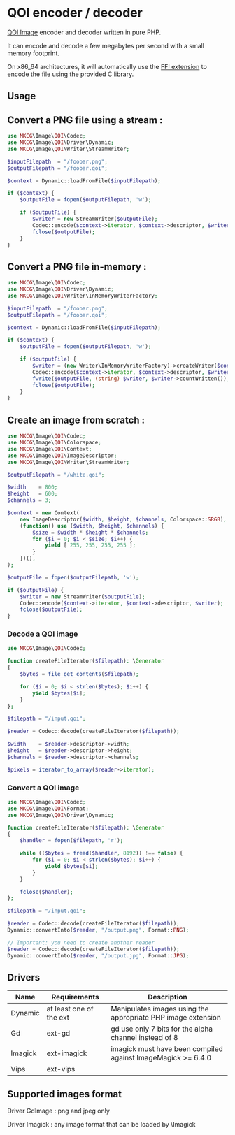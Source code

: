 # QOI encoder / decoder

[QOI Image]((https://github.com/phoboslab/qoi)) encoder and decoder written in pure PHP.


It can encode and decode a few megabytes per second with a small memory footprint.


On x86_64 architectures, it will automatically use the [FFI extension](https://www.php.net/manual/en/book.ffi.php) to encode the file using the provided C library.


## Usage

Convert a PNG file using a stream :
---

```php
use MKCG\Image\QOI\Codec;
use MKCG\Image\QOI\Driver\Dynamic;
use MKCG\Image\QOI\Writer\StreamWriter;

$inputFilepath  = "/foobar.png";
$outputFilepath = "/foobar.qoi";

$context = Dynamic::loadFromFile($inputFilepath);

if ($context) {
    $outputFile = fopen($outputFilepath, 'w');

    if ($outputFile) {
        $writer = new StreamWriter($outputFile);
        Codec::encode($context->iterator, $context->descriptor, $writer);
        fclose($outputFile);
    }
}
```

Convert a PNG file in-memory :
---

```php
use MKCG\Image\QOI\Codec;
use MKCG\Image\QOI\Driver\Dynamic;
use MKCG\Image\QOI\Writer\InMemoryWriterFactory;

$inputFilepath  = "/foobar.png";
$outputFilepath = "/foobar.qoi";

$context = Dynamic::loadFromFile($inputFilepath);

if ($context) {
    $outputFile = fopen($outputFilepath, 'w');

    if ($outputFile) {
        $writer = (new Writer\InMemoryWriterFactory)->createWriter($context->descriptor);
        Codec::encode($context->iterator, $context->descriptor, $writer);
        fwrite($outputFile, (string) $writer, $writer->countWritten());
        fclose($outputFile);
    }
}
```

Create an image from scratch :
---

```php
use MKCG\Image\QOI\Codec;
use MKCG\Image\QOI\Colorspace;
use MKCG\Image\QOI\Context;
use MKCG\Image\QOI\ImageDescriptor;
use MKCG\Image\QOI\Writer\StreamWriter;

$outputFilepath = "/white.qoi";

$width    = 800;
$height   = 600;
$channels = 3;

$context = new Context(
    new ImageDescriptor($width, $height, $channels, Colorspace::SRGB),
    (function() use ($width, $height, $channels) {
        $size = $width * $height * $channels;
        for ($i = 0; $i < $size; $i++) {
            yield [ 255, 255, 255, 255 ];
        }
    })(),
);

$outputFile = fopen($outputFilepath, 'w');

if ($outputFile) {
    $writer = new StreamWriter($outputFile);
    Codec::encode($context->iterator, $context->descriptor, $writer);
    fclose($outputFile);
}

```

### Decode a QOI image

```php
use MKCG\Image\QOI\Codec;

function createFileIterator($filepath): \Generator
{
    $bytes = file_get_contents($filepath);

    for ($i = 0; $i < strlen($bytes); $i++) {
        yield $bytes[$i];
    }
};

$filepath = "/input.qoi";

$reader = Codec::decode(createFileIterator($filepath));

$width    = $reader->descriptor->width;
$height   = $reader->descriptor->height;
$channels = $reader->descriptor->channels;

$pixels = iterator_to_array($reader->iterator);
```

### Convert a QOI image

```php
use MKCG\Image\QOI\Codec;
use MKCG\Image\QOI\Format;
use MKCG\Image\QOI\Driver\Dynamic;

function createFileIterator($filepath): \Generator
{
    $handler = fopen($filepath, 'r');

    while (($bytes = fread($handler, 8192)) !== false) {
        for ($i = 0; $i < strlen($bytes); $i++) {
            yield $bytes[$i];
        }
    }

    fclose($handler);
};

$filepath = "/input.qoi";

$reader = Codec::decode(createFileIterator($filepath));
Dynamic::convertInto($reader, "/output.png", Format::PNG);

// Important: you need to create another reader
$reader = Codec::decode(createFileIterator($filepath));
Dynamic::convertInto($reader, "/output.jpg", Format::JPG);
```

## Drivers

| Name    | Requirements            | Description                                                  |
| ------- | ----------------------- | ------------------------------------------------------------ |
| Dynamic | at least one of the ext | Manipulates images using the appropriate PHP image extension |
| Gd      | ext-gd                  | gd use only 7 bits for the alpha channel instead of 8        |
| Imagick | ext-imagick             | imagick must have been compiled against ImageMagick >= 6.4.0 |
| Vips    | ext-vips                |                                                              |


## Supported images format

Driver GdImage : png and jpeg only

Driver Imagick : any image format that can be loaded by \Imagick
